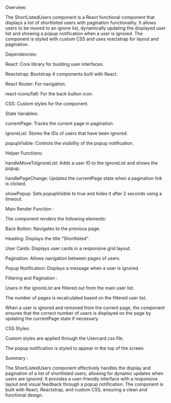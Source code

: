 Overview:

The ShortListedUsers component is a React functional component that displays a list of shortlisted users with pagination functionality. It allows users to be moved to an ignore list, dynamically updating the displayed user list and showing a popup notification when a user is ignored. The component is styled with custom CSS and uses reactstrap for layout and pagination.

Dependencies:

React: Core library for building user interfaces.

Reactstrap: Bootstrap 4 components built with React.

React Router: For navigation.

react-icons/fa6: For the back button icon.

CSS: Custom styles for the component.

State Variables:

currentPage: Tracks the current page in pagination.

ignoreList: Stores the IDs of users that have been ignored.

popupVisible: Controls the visibility of the popup notification.

Helper Functions:

handleMoveToIgnoreList: Adds a user ID to the ignoreList and shows the popup.

handlePageChange: Updates the currentPage state when a pagination link is clicked.

showPopup: Sets popupVisible to true and hides it after 2 seconds using a timeout.

Main Render Function :

The component renders the following elements:

Back Button: Navigates to the previous page.

Heading: Displays the title "Shortlisted".

User Cards: Displays user cards in a responsive grid layout.

Pagination: Allows navigation between pages of users.

Popup Notification: Displays a message when a user is ignored.

Filtering and Pagination :

Users in the ignoreList are filtered out from the main user list.

The number of pages is recalculated based on the filtered user list.

When a user is ignored and removed from the current page, the component ensures that the correct number of users is displayed on the page by updating the currentPage state if necessary.

CSS Styles:

Custom styles are applied through the Usercard.css file.

The popup notification is styled to appear in the top of the screen.

Summary :

The ShortListedUsers component effectively handles the display and pagination of a list of shortlisted users, allowing for dynamic updates when users are ignored. It provides a user-friendly interface with a responsive layout and visual feedback through a popup notification. The component is built with React, Reactstrap, and custom CSS, ensuring a clean and functional design.
